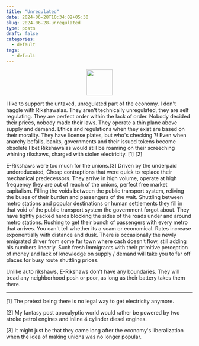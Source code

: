 ```yaml
---
title: "Unregulated"
date: 2024-06-28T10:34:02+05:30
slug: 2024-06-28-unregulated
type: posts
draft: false
categories:
  - default
tags:
  - default
---
```


<center><img src="../pictures/unregulated.png" style="width: 70;"></center>

I like to support the untaxed, unregulated part of the economy. I don't haggle with Rikshawalas. They aren't technically unregulated, they are self regulating. They are perfect order within the lack of order. Nobody decided their prices, nobody made their laws. They operate a thin plane above supply and demand. Ethics and regulations when they exist are based on their morality. They have license plates, but who's checking ?! Even when anarchy befalls, banks, governments and their issued tokens become obsolete I bet Rikshawalas would still be roaming on their screeching whining rikshaws, charged with stolen electricity. [1] [2]

E-Rikshaws were too much for the unions.[3] Driven by the underpaid undereducated, Cheap contraptions that were quick to replace their mechanical predecessors. They arrive in high volume, operate at high frequency they are out of reach of the unions, perfect free market capitalism. Filling the voids between the public transport system, reliving the buses of their burden and passengers of the wait. Shuttling between metro stations and popular destinations or human settlements they fill in that void of the public transport system the government forgot about. They have tightly packed herds blocking the sides of the roads under and around metro stations. Rushing to get their bunch of passengers with every metro that arrives. You can't tell whether its a scam or economical. Rates increase exponentially with distance and dusk. There is occasionally the newly emigrated driver from some far town where cash doesn't flow, still adding his numbers linearly. Such fresh Immigrants with their primitive perception of money and lack of knowledge on supply / demand will take you to far off places for busy route shuttling prices.

Unlike auto rikshaws, E-Rikshaws don't have any boundaries. They will tread any neighborhood posh or poor, as long as their battery takes them there.

---

[1] The pretext being there is no legal way to get electricity anymore.

[2] My fantasy post apocalyptic world would rather be powered by two stroke petrol engines and inline 4 cylinder diesel engines.

[3] It might just be that they came long after the economy's liberalization when the idea of making unions was no longer popular.

